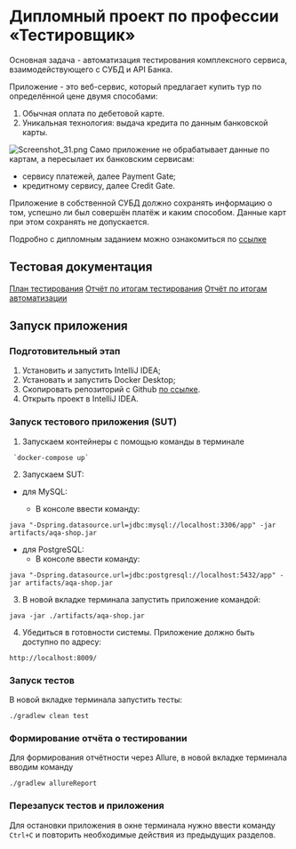 # Дипломный проект по профессии «Тестировщик»

Основная задача - автоматизация тестирования комплексного сервиса, взаимодействующего с СУБД и API Банка.

Приложение - это веб-сервис, который предлагает купить тур по определённой цене двумя способами:
1. Обычная оплата по дебетовой карте.
2. Уникальная технология: выдача кредита по данным банковской карты.

![Screenshot_31.png](..%2F..%2F%FF%EC%E0%2FScreenshot_31.png)
Само приложение не обрабатывает данные по картам, а пересылает их банковским сервисам:

- сервису платежей, далее Payment Gate;
- кредитному сервису, далее Credit Gate.

Приложение в собственной СУБД должно сохранять информацию о том, успешно ли был совершён платёж и каким способом. Данные карт при этом сохранять не допускается.

Подробно с дипломным заданием можно ознакомиться по [ссылке](https://github.com/netology-code/qa-diploma)

## Тестовая документация
[План тестирования](https://github.com/Khorolskaia-V/QA_Diploma/blob/main/documents/Plan.md)
[Отчёт по итогам тестирования](https://github.com/Khorolskaia-V/QA_Diploma/blob/main/documents/Report.md)
[Отчёт по итогам автоматизации](https://github.com/Khorolskaia-V/QA_Diploma/blob/main/documents/Summary.md)

## Запуск приложения
### Подготовительный этап
1. Установить и запустить IntelliJ IDEA;
2. Установать и запустить Docker Desktop;
3. Скопировать репозиторий с Github [по ссылке](https://github.com/Khorolskaia-V/QA_Diploma).
4. Открыть проект в IntelliJ IDEA.

### Запуск тестового приложения (SUT)

1. Запускаем контейнеры с помощью команды в терминале
```
 `docker-compose up`
```

2. Запускаем SUT:

+ для MySQL:

    + В консоле ввести команду:
 ```
 java "-Dspring.datasource.url=jdbc:mysql://localhost:3306/app" -jar artifacts/aqa-shop.jar
   ```
+ для PostgreSQL:
    + В консоле ввести команду:

```
java "-Dspring.datasource.url=jdbc:postgresql://localhost:5432/app" -jar artifacts/aqa-shop.jar
```

3. В новой вкладке терминала запустить приложение командой:
```
java -jar ./artifacts/aqa-shop.jar
```

4. Убедиться в готовности системы. Приложение должно быть доступно по адресу:
```
http://localhost:8009/
```
### Запуск тестов
В новой вкладке терминала запустить тесты:
```
./gradlew clean test
```
### Формирование отчёта о тестировании
Для формирования отчётности через Allure, в новой вкладке терминала вводим команду
```
./gradlew allureReport
```
### Перезапуск тестов и приложения
Для остановки приложения в окне терминала нужно ввести команду `Ctrl+С` и повторить необходимые действия из предыдущих разделов.